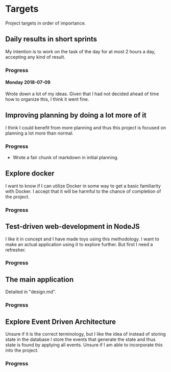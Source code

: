# Targets

Project targets in order of importance.

## Daily results in short sprints

My intention is to work on the task of the day for at most 2 hours a day, accepting any kind of result. 

### Progress

#### Monday 2018-07-09

Wrote down a lot of my ideas. Given that I had not decided ahead of time how to organize this, I think it went fine.


## Improving planning by doing a lot more of it

I think I could benefit from more planning and thus this project is focused on planning a lot more than normal.

### Progress

* Wrote a fair chunk of markdown in initial planning.


## Explore docker

I want to know if I can utilize Docker in some way to get a basic familiarity with Docker. I accept that it will be harmful to the chance of completion of the project.

### Progress


## Test-driven web-development in NodeJS

I like it in concept and I have made toys using this methodology. I want to make an actual application using it to explore further. But first I need a refresher.

### Progress


## The main application

Detailed in "design.md".

### Progress


## Explore Event Driven Architecture

Unsure if it is the correct terminology, but I like the idea of instead of storing state in the database I store the events that generate the state and thus state is found by applying all events. Unsure if I am able to incorporate this into the project.

### Progress

